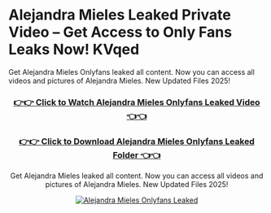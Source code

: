 # Alejandra Mieles Leaked Private Video – Get Access to Only Fans Leaks Now! KVqed

Get Alejandra Mieles Onlyfans leaked all content. Now you can access all videos and pictures of Alejandra Mieles. New Updated Files 2025!  
<div align="center">
  
### [👉👉 Click to Watch Alejandra Mieles Onlyfans Leaked Video 👈👈](https://links2leaks.com?utm_source=alejandramieles&utm_medium=gitshort)  
### [👉👉 Click to Download Alejandra Mieles Onlyfans Leaked Folder 👈👈](https://links2leaks.com?utm_source=alejandramieles&utm_medium=gitshort)  

Get Alejandra Mieles leaked all content. Now you can access all videos and pictures of Alejandra Mieles. New Updated Files 2025!  

[![Alejandra Mieles Onlyfans Leaked](https://i.ibb.co/93hzkbrt/l2l.gif)](https://links2leaks.com?utm_source=alejandramieles&utm_medium=gitshort)  

</div>
